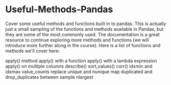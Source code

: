 # Useful-Methods-Pandas
Cover some useful methods and functions built in to pandas. This is actually just a small sampling of the functions and methods available in Pandas, but they are some of the most commonly used. The documentation is a great resource to continue exploring more methods and functions (we will introduce more further along in the course). Here is a list of functions and methods we'll cover here:

apply() method
apply() with a function
apply() with a lambda expression
apply() on multiple columns
describe()
sort_values()
corr()
idxmin and idxmax
value_counts
replace
unique and nunique
map
duplicated and drop_duplicates
between
sample
nlargest
